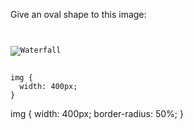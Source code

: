 Give an oval shape to this image:

<codeblock language="css" type="exercise" testMode="fixedInput">
<code>
<panel language="html">
<img src="waterfall.jpg" alt="Waterfall" />
</panel>
<panel language="css">
img {
  width: 400px;
}
</panel>
</code>

<solution>
img {
  width: 400px;
  border-radius: 50%;
}
</solution>
</codeblock>